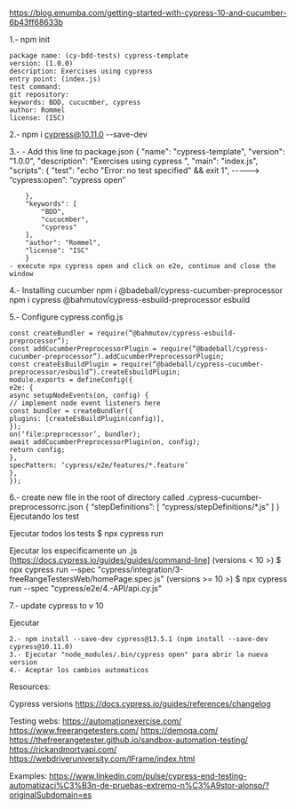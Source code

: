 https://blog.emumba.com/getting-started-with-cypress-10-and-cucumber-6b43ff68633b

1.- npm init
    
    package name: (cy-bdd-tests) cypress-template
    version: (1.0.0)
    description: Exercises using cypress
    entry point: (index.js)
    test command:
    git repository:
    keywords: BDD, cucucmber, cypress
    author: Rommel
    license: (ISC)

2.- npm i cypress@10.11.0 --save-dev

3.- 
    - Add this line to package.json
        {
        "name": "cypress-template",
        "version": "1.0.0",
        "description": "Exercises using cypress ",
        "main": "index.js",
        "scripts": {
            "test": "echo \"Error: no test specified\" && exit 1",
    ----->  “cypress:open”: “cypress open”

        },
        "keywords": [
            "BDD",
            "cucucmber",
            "cypress"
        ],
        "author": "Rommel",
        "license": "ISC"
        }
    - execute npx cypress open and click on e2e, continue and close the window

4.- Installing cucumber
    npm i @badeball/cypress-cucumber-preprocessor
    npm i cypress @bahmutov/cypress-esbuild-preprocessor esbuild

5.- Configure cypress.config.js 
    
    const createBundler = require(“@bahmutov/cypress-esbuild-preprocessor”);
    const addCucumberPreprocessorPlugin = require(“@badeball/cypress-cucumber-preprocessor”).addCucumberPreprocessorPlugin;
    const createEsBuildPlugin = require(“@badeball/cypress-cucumber-preprocessor/esbuild”).createEsbuildPlugin;
    module.exports = defineConfig({
    e2e: {
    async setupNodeEvents(on, config) {
    // implement node event listeners here
    const bundler = createBundler({
    plugins: [createEsBuildPlugin(config)],
    });
    on(‘file:preprocessor’, bundler);
    await addCucumberPreprocessorPlugin(on, config);
    return config;
    },
    specPattern: ‘cypress/e2e/features/*.feature’
    },
    });

6.- create new file in the root of directory called .cypress-cucumber-preprocessorrc.json
    {
        “stepDefinitions”: [
        “cypress/stepDefinitions/*.js”
        ]
    }
Ejecutando los test

Ejecutar todos los tests 
$ npx cypress run

Ejecutar los especificamente un .js [https://docs.cypress.io/guides/guides/command-line]
(versions < 10 >)  $ npx cypress run --spec "cypress/integration/3-freeRangeTestersWeb/homePage.spec.js"
(versions >= 10 >) $ npx cypress run --spec "cypress/e2e/4.-API/api.cy.js"

7.- update cypress to v 10

Ejecutar 

    2.- npm install --save-dev cypress@13.5.1 (npm install --save-dev cypress@10.11.0)
    3.- Ejecutar "node_modules/.bin/cypress open" para abrir la nueva version
    4.- Aceptar los cambios automaticos
    

Resources:

Cypress versions
https://docs.cypress.io/guides/references/changelog

Testing webs:
https://automationexercise.com/
https://www.freerangetesters.com/
https://demoqa.com/
https://thefreerangetester.github.io/sandbox-automation-testing/
https://rickandmortyapi.com/
https://webdriveruniversity.com/IFrame/index.html


Examples:
https://www.linkedin.com/pulse/cypress-end-testing-automatizaci%C3%B3n-de-pruebas-extremo-n%C3%A9stor-alonso/?originalSubdomain=es